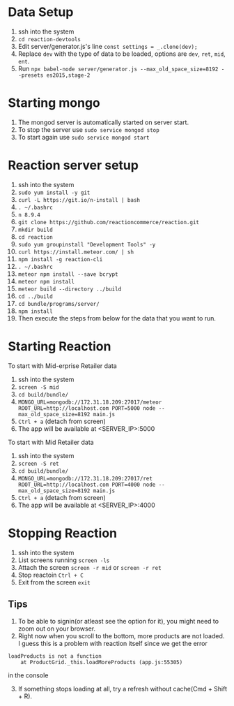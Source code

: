 # Data Setup
1. ssh into the system
2. `cd reaction-devtools`
3. Edit server/generator.js's line `const settings = _.clone(dev);`
4. Replace `dev` with the type of data to be loaded, options are `dev`, `ret`, `mid`, `ent`.
5. Run `npx babel-node server/generator.js --max_old_space_size=8192 --presets es2015,stage-2`

# Starting mongo
1. The mongod server is automatically started on server start.
1. To stop the server use `sudo service mongod stop`
1. To start again use `sudo service mongod start`

# Reaction server setup
1. ssh into the system
1. `sudo yum install -y git`
1. `curl -L https://git.io/n-install | bash`
1. `. ~/.bashrc`
1. `n 8.9.4`
1. `git clone https://github.com/reactioncommerce/reaction.git`
1. `mkdir build`
1. `cd reaction`
1. `sudo yum groupinstall "Development Tools" -y`
1. `curl https://install.meteor.com/ | sh`
1. `npm install -g reaction-cli`
1. `. ~/.bashrc`
1. `meteor npm install --save bcrypt`
1. `meteor npm install`
1. `meteor build --directory ../build`
1. `cd ../build`
1. `cd bundle/programs/server/`
1. `npm install`
1. Then execute the steps from below for the data that you want to run.

# Starting Reaction
To start with Mid-erprise Retailer data
1. ssh into the system
1. `screen -S mid`
1. `cd build/bundle/`
1. `MONGO_URL=mongodb://172.31.18.209:27017/meteor ROOT_URL=http://localhost.com PORT=5000 node --max_old_space_size=8192 main.js`
1. `Ctrl + a` (detach from screen)
1. The app will be available at <SERVER_IP>:5000

To start with Mid Retailer data
1. ssh into the system
1. `screen -S ret`
1. `cd build/bundle/`
1. `MONGO_URL=mongodb://172.31.18.209:27017/ret ROOT_URL=http://localhost.com PORT=4000 node --max_old_space_size=8192 main.js`
1. `Ctrl + a` (detach from screen)
1. The app will be available at <SERVER_IP>:4000

# Stopping Reaction
1. ssh into the system
1. List screens running `screen -ls`
2. Attach the screen `screen -r mid` or `screen -r ret`
3. Stop reactoin `Ctrl + C`
4. Exit from the screen `exit`

## Tips
1. To be able to signin(or atleast see the option for it), you might need to zoom out on your browser.
2. Right now when you scroll to the bottom, more products are not loaded. I guess this is a problem with reaction itself since we get the error
```
loadProducts is not a function
    at ProductGrid._this.loadMoreProducts (app.js:55305)
``` 
in the console

3. If something stops loading at all, try a refresh without cache(Cmd + Shift + R).
